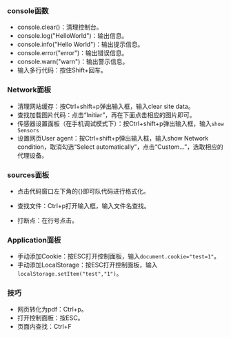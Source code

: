 ### console函数

+ console.clear()：清理控制台。
+ console.log("HelloWorld")：输出信息。
+ console.info("Hello World")：输出提示信息。
+ console.error("error")：输出错误信息。
+ console.warn("warn")：输出警示信息。
+ 输入多行代码：按住Shift+回车。

### Network面板

+ 清理网站缓存：按Ctrl+shift+p弹出输入框，输入clear site data。
+ 查找加载图片代码：点击“Initiar”，再在下面点击相应的图片即可。
+ 传感器设置面板（在手机调试模式下）：按Ctrl+shift+p弹出输入框，输入`show Sensors`
+ 设置网页User agent：按Ctrl+shift+p弹出输入框，输入show Network condition，取消勾选“Select automatically”，点击“Custom...”，选取相应的代理设备。

### sources面板

+ 点击代码窗口左下角的{}即可队代码进行格式化。 

+ 查找文件：Ctrl+p打开输入框，输入文件名查找。

+ 打断点：在行号点击。

### Application面板

+ 手动添加Cookie：按ESC打开控制面板，输入`document.cookie="test=1"`。
+ 手动添加LocalStorage：按ESC打开控制面板，输入`localStorage.setItem("test","1")`。

### 技巧

+ 网页转化为pdf：Ctrl+p。
+ 打开控制面板：按ESC。
+ 页面内查找：Ctrl+F
